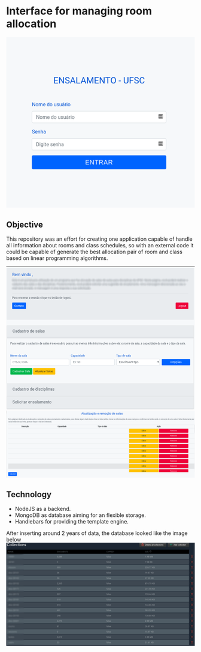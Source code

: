 # Interface for managing room allocation

![Login](./style/login.png)

## Objective
This repository was an effort for creating one application capable of handle all information about rooms and class schedules, so with an external code it could be capable of generate the best allocation pair of room and class based on linear programming algorithms.

![Interface](./style/interface.png)
![Update items](./style/dbatt.png)

## Technology

* NodeJS as a backend.
* MongoDB as database aiming for an flexible storage.
* Handlebars for providing the template engine.

After inserting around 2 years of data, the database looked like the image below
![Login](./style/mongodb.png)
